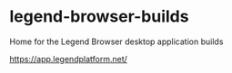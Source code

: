 # legend-browser-builds

Home for the Legend Browser desktop application builds

https://app.legendplatform.net/
